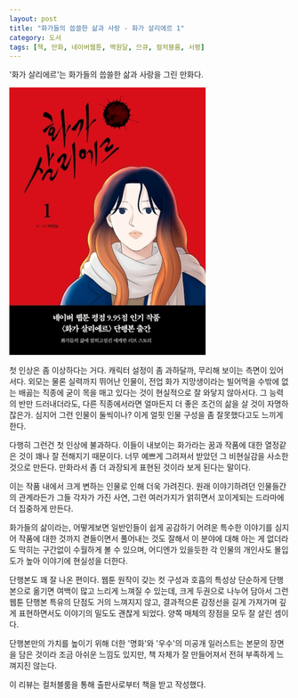 ```yaml
---
layout: post
title: "화가들의 씁쓸한 삶과 사랑 - 화가 살리에르 1"
category: 도서
tags: [책, 만화, 네이버웹툰, 백원달, 므큐, 컬처블룸, 서평]
---
```


'화가 살리에르'는
화가들의 씁쓸한 삶과 사랑을 그린 만화다.

![표지](/images/comic/painter-salieri-1-comic-book.jpg)

첫 인상은 좀 이상하다는 거다.
캐릭터 설정이 좀 과하달까, 무리해 보이는 측면이 있어서다.
외모는 물론 실력까지 뛰어난 인물이,
전업 화가 지망생이라는 빌어먹을 수밖에 없는 배곯는 직종에 굳이 목을 매고 있다는 것이
현실적으로 잘 와닿지 않아서다.
그 능력의 반만 드러내더라도, 다른 직종에서라면 얼마든지 더 좋은 조건의 삶을 살 것이 자명하잖은가.
심지어 그런 인물이 둘씩이나?
이게 얼핏 인물 구성을 좀 잘못했다고도 느끼게 한다.

다행히 그런건 첫 인상에 불과하다.
이들이 내보이는 화가라는 꿈과 작품에 대한 열정같은 것이 꽤나 잘 전해지기 때문이다.
너무 예쁘게 그려져서 받았던 그 비현실감을 사소한 것으로 만든다.
만화라서 좀 더 과장되게 표현된 것이라 보게 된다는 말이다.

이는 작품 내에서 크게 변하는 인물로 인해 더욱 가려진다.
원래 이야기하려던 인물들간의 관계라든가
그들 각자가 가진 사연,
그런 여러가지가 얽히면서 꼬이게되는 드라마에 더 집중하게 만든다.

화가들의 삶이라는, 어떻게보면 일반인들이 쉽게 공감하기 어려운 특수한 이야기를
심지어 작품에 대한 것까지 겯들이면서 풀어내는 것도 잘해서
이 분야에 대해 아는 게 없더라도 막히는 구간없이 수월하게 볼 수 있으며,
어디엔가 있을듯한 각 인물의 개인사도 몰입도가 높아 이야기에 현실성을 더한다.

단행본도 꽤 잘 나온 편이다.
웹툰 원작이 갖는 컷 구성과 호흡의 특성상 단순하게 단행본으로 옮기면 여백이 많고 느리게 느껴질 수 있는데,
크게 두권으로 나누어 담아서 그런 웹툰 단행본 특유의 단점도 거의 느껴지지 않고,
결과적으론 감정선을 길게 가져가며 깊게 표현하면서도 이야기의 밀도도 괜찮게 되었다.
양쪽 매체의 장점을 모두 잘 살린 셈이다.

단행본만의 가치를 높이기 위해 더한 '명화'와 '우수'의 미공개 일러스트는
본문의 장면을 담은 것이라 조금 아쉬운 느낌도 있지만,
책 자체가 잘 만들어져서 전혀 부족하게 느껴지진 않는다.



<div class="im im-info">
이 리뷰는 컬처블룸을 통해 출판사로부터 책을 받고 작성했다.
</div>
